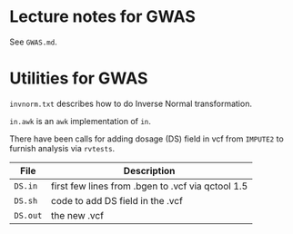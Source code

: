 # Lecture notes for GWAS

See `GWAS.md`.

# Utilities for GWAS

`invnorm.txt` describes how to do Inverse Normal transformation.

`in.awk` is an `awk` implementation of `in`.

There have been calls for adding dosage (DS) field in vcf from `IMPUTE2` to furnish analysis via `rvtests`.

File    | Description 
--------|------------
`DS.in` | first few lines from .bgen to .vcf via qctool 1.5
`DS.sh` | code to add DS field in the .vcf
`DS.out`| the new .vcf
